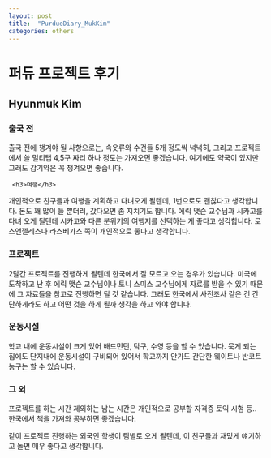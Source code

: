 ```yaml
---
layout: post
title:  "PurdueDiary_MukKim"
categories: others
---
```



<h1> 퍼듀 프로젝트 후기</h1>
<h2> Hyunmuk Kim </h2>


<h3>출국 전</h3>

 <p>출국 전에 챙겨야 될 사항으로는, 속옷류와 수건들 5개 정도씩 넉넉히, 그리고 프로젝트에서 쓸 멀티탭 4,5구 짜리 하나
정도는 가져오면 좋겠습니다. 여기에도 약국이 있지만 그래도 감기약은 꼭 챙겨오면 좋습니다. </p>
 
 
     <h3>여행</h3>
     
 <p>개인적으로 친구들과 여행을 계획하고 다녀오게 될텐데, 1번으로도 괜찮다고 생각합니다.
돈도 꽤 많이 들 뿐더러, 갔다오면 좀 지치기도 합니다.
에릭 맷슨 교수님과 시카고를 다녀 오게 될텐데 시카고와 다른 분위기의 여행지를 선택하는 게 좋다고 생각합니다.
로스앤젤레스나 라스베가스 쪽이 개인적으로 좋다고 생각합니다.</p>
 
 
   <h3>프로젝트</h3>
   
   
<p> 2달간 프로젝트를 진행하게 될텐데 한국에서 잘 모르고 오는 경우가 있습니다.
미국에 도착하고 난 후 에릭 맷슨 교수님이나 토니 스미스 교수님에게 자료를 받을 수 있기 때문에 그 자료들을 참고로
진행하면 될 것 같습니다.
그래도 한국에서 사전조사 같은 건 간단하게라도 하고 어떤 것을 하게 될까 생각을 하고 와야 합니다. </p>
 
 
 
 <h3>운동시설</h3>
 
 <p>학교 내에 운동시설이 크게 있어 배드민턴, 탁구, 수영 등을 할 수 있습니다.
묵게 되는 집에도 단지내에 운동시설이 구비되어 있어서 학교까지 안가도 간단한 웨이트나 반코트 농구는 할 수 있습니다. </p>



 <h3>그 외</h3>
 
 <p>프로젝트를 하는 시간 제외하는 남는 시간은
개인적으로 공부할 자격증 토익 시험 등.. 한국에서 책을 가져와 공부하면 좋겠습니다. </p>
<p>같이 프로젝트 진행하는 외국인 학생이 팀별로 오게 될텐데, 이 친구들과 재밌게 얘기하고 놀면 매우 좋다고 생각합니다.</p>
